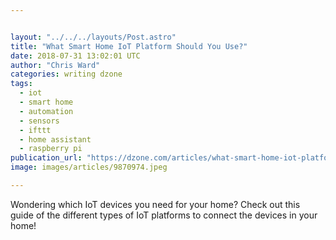 ```yaml
---


layout: "../../../layouts/Post.astro"
title: "What Smart Home IoT Platform Should You Use?"
date: 2018-07-31 13:02:01 UTC
author: "Chris Ward"
categories: writing dzone
tags:
  - iot
  - smart home
  - automation
  - sensors
  - ifttt
  - home assistant
  - raspberry pi
publication_url: "https://dzone.com/articles/what-smart-home-iot-platform-should-you-use"
image: images/articles/9870974.jpeg

---
```

Wondering which IoT devices you need for your home? Check out this guide of the different types of IoT platforms to connect the devices in your home!

